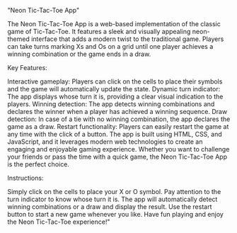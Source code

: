 "Neon Tic-Tac-Toe App"

The Neon Tic-Tac-Toe App is a web-based implementation of the classic game of Tic-Tac-Toe. It features a sleek and visually appealing neon-themed interface that adds a modern twist to the traditional game. Players can take turns marking Xs and Os on a grid until one player achieves a winning combination or the game ends in a draw.

Key Features:

Interactive gameplay: Players can click on the cells to place their symbols and the game will automatically update the state.
Dynamic turn indicator: The app displays whose turn it is, providing a clear visual indication to the players.
Winning detection: The app detects winning combinations and declares the winner when a player has achieved a winning sequence.
Draw detection: In case of a tie with no winning combination, the app declares the game as a draw.
Restart functionality: Players can easily restart the game at any time with the click of a button.
The app is built using HTML, CSS, and JavaScript, and it leverages modern web technologies to create an engaging and enjoyable gaming experience. Whether you want to challenge your friends or pass the time with a quick game, the Neon Tic-Tac-Toe App is the perfect choice.

Instructions:

Simply click on the cells to place your X or O symbol.
Pay attention to the turn indicator to know whose turn it is.
The app will automatically detect winning combinations or a draw and display the result.
Use the restart button to start a new game whenever you like.
Have fun playing and enjoy the Neon Tic-Tac-Toe experience!"
